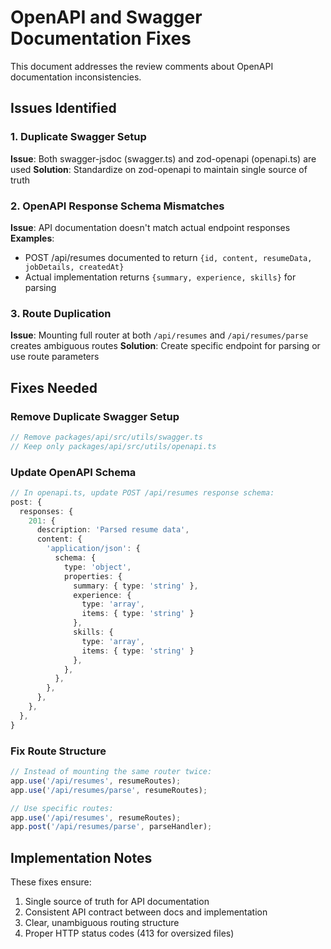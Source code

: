 # OpenAPI and Swagger Documentation Fixes

This document addresses the review comments about OpenAPI documentation inconsistencies.

## Issues Identified

### 1. Duplicate Swagger Setup

**Issue**: Both swagger-jsdoc (swagger.ts) and zod-openapi (openapi.ts) are used
**Solution**: Standardize on zod-openapi to maintain single source of truth

### 2. OpenAPI Response Schema Mismatches

**Issue**: API documentation doesn't match actual endpoint responses
**Examples**:

- POST /api/resumes documented to return `{id, content, resumeData, jobDetails, createdAt}`
- Actual implementation returns `{summary, experience, skills}` for parsing

### 3. Route Duplication

**Issue**: Mounting full router at both `/api/resumes` and `/api/resumes/parse` creates ambiguous routes
**Solution**: Create specific endpoint for parsing or use route parameters

## Fixes Needed

### Remove Duplicate Swagger Setup

```typescript
// Remove packages/api/src/utils/swagger.ts
// Keep only packages/api/src/utils/openapi.ts
```

### Update OpenAPI Schema

```typescript
// In openapi.ts, update POST /api/resumes response schema:
post: {
  responses: {
    201: {
      description: 'Parsed resume data',
      content: {
        'application/json': {
          schema: {
            type: 'object',
            properties: {
              summary: { type: 'string' },
              experience: {
                type: 'array',
                items: { type: 'string' }
              },
              skills: {
                type: 'array',
                items: { type: 'string' }
              },
            },
          },
        },
      },
    },
  },
}
```

### Fix Route Structure

```typescript
// Instead of mounting the same router twice:
app.use('/api/resumes', resumeRoutes);
app.use('/api/resumes/parse', resumeRoutes);

// Use specific routes:
app.use('/api/resumes', resumeRoutes);
app.post('/api/resumes/parse', parseHandler);
```

## Implementation Notes

These fixes ensure:

1. Single source of truth for API documentation
2. Consistent API contract between docs and implementation
3. Clear, unambiguous routing structure
4. Proper HTTP status codes (413 for oversized files)
